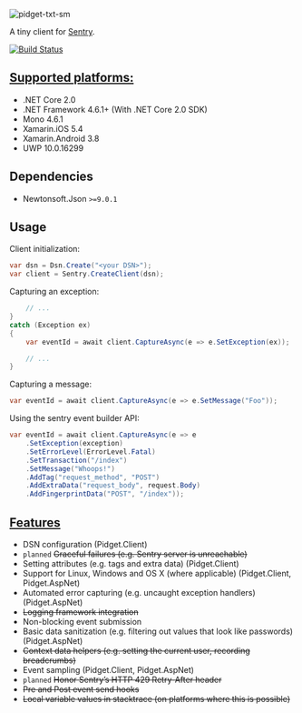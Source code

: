 ![pidget-txt-sm](https://user-images.githubusercontent.com/8259221/32839163-cbc898c0-ca13-11e7-8624-b8e1dffa31eb.png)

A tiny client for [Sentry](https://sentry.io/).

[![Build Status](https://travis-ci.org/mausworks/pidget.svg?branch=master)](https://travis-ci.org/mausworks/pidget)

## [Supported platforms:](https://docs.microsoft.com/en-us/dotnet/standard/net-standard#net-implementation-support)

- .NET Core 2.0
- .NET Framework 4.6.1+ (With .NET Core 2.0 SDK)
- Mono 4.6.1
- Xamarin.iOS 5.4
- Xamarin.Android 3.8
- UWP 10.0.16299

## Dependencies

- Newtonsoft.Json `>=9.0.1`

## Usage

Client initialization:

```csharp
var dsn = Dsn.Create("<your DSN>");
var client = Sentry.CreateClient(dsn);
```

Capturing an exception:

```csharp
    // ...
}
catch (Exception ex)
{
    var eventId = await client.CaptureAsync(e => e.SetException(ex));

    // ...
}
```

Capturing a message:

```csharp
var eventId = await client.CaptureAsync(e => e.SetMessage("Foo"));
```

Using the sentry event builder API:

```csharp
var eventId = await client.CaptureAsync(e => e
    .SetException(exception)
    .SetErrorLevel(ErrorLevel.Fatal)
    .SetTransaction("/index")
    .SetMessage("Whoops!")
    .AddTag("request_method", "POST")
    .AddExtraData("request_body", request.Body)
    .AddFingerprintData("POST", "/index"));
```

## [Features](https://docs.sentry.io/clientdev/overview/#writing-an-sdk)

- DSN configuration (Pidget.Client)
- `planned` ~~Graceful failures (e.g. Sentry server is unreachable)~~
- Setting attributes (e.g. tags and extra data) (Pidget.Client)
- Support for Linux, Windows and OS X (where applicable) (Pidget.Client, Pidget.AspNet)
- Automated error capturing (e.g. uncaught exception handlers) (Pidget.AspNet)
- ~~Logging framework integration~~
- Non-blocking event submission
- Basic data sanitization (e.g. filtering out values that look like passwords) (Pidget.AspNet)
- ~~Context data helpers (e.g. setting the current user, recording breadcrumbs)~~
- Event sampling (Pidget.Client, Pidget.AspNet)
- `planned` ~~Honor Sentry’s HTTP 429 Retry-After header~~
- ~~Pre and Post event send hooks~~
- ~~Local variable values in stacktrace (on platforms where this is possible)~~
